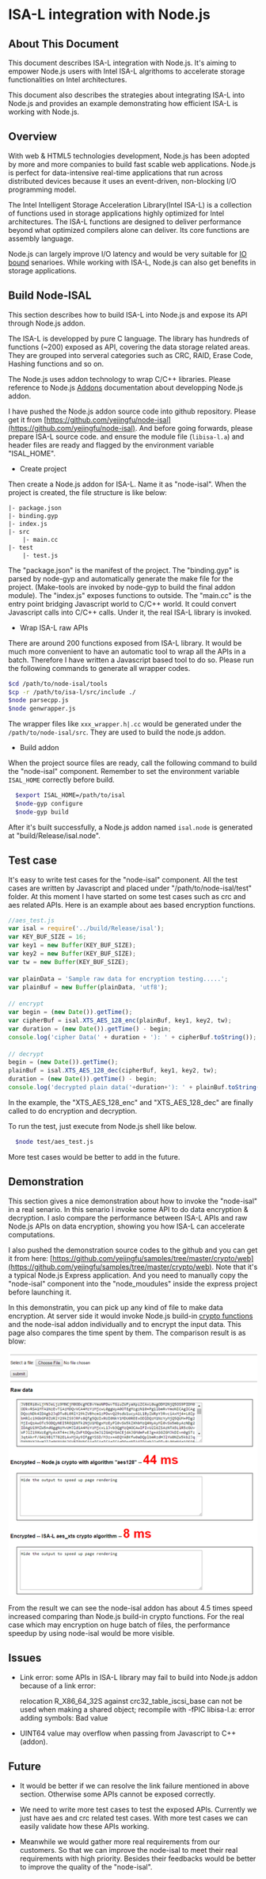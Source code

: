 ISA-L integration with Node.js
=============================
## About This Document
This document describes ISA-L integration with Node.js. It's aiming to empower Node.js users with Intel ISA-L algrithoms to accelerate storage functionalities on Intel architectures.

This document also describes the strategies about integrating ISA-L into Node.js and provides an example demonstrating how efficient ISA-L is working with Node.js.

## Overview
With web & HTML5 technologies development, Node.js has been adopted by more and more companies to build fast scable web applications. Node.js is perfect for data-intensive real-time applications that run across distributed devices because it uses an event-driven, non-blocking I/O programming model.

The Intel Intelligent Storage Acceleration Library(Intel ISA-L) is a collection of functions used in storage applications highly optimized for Intel architectures. The ISA-L functions are designed to deliver performance beyond what optimized compilers alone can deliver. Its core functions are assembly language.

Node.js can largely improve I/O latency and would be very suitable for [IO bound](http://en.wikipedia.org/wiki/I/O_bound) senarioes. While working with ISA-L, Node.js can also get benefits in storage applications.

## Build Node-ISAL
This section describes how to build ISA-L into Node.js and expose its API through Node.js addon.

The ISA-L is developped by pure C language. The library has hundreds of functions (~200) exposed as API, covering the data storage related areas. They are grouped into serveral categories such as CRC, RAID, Erase Code, Hashing functions and so on.

The Node.js uses addon technology to wrap C/C++ libraries. Please reference to Node.js [Addons](https://nodejs.org/api/addons.html) documentation about developping Node.js addon.

I have pushed the Node.js addon source code into github repository. Please get it from [https://github.com/yejingfu/node-isal](https://github.com/yejingfu/node-isal). And before going forwards, please prepare ISA-L source code. and ensure the module file (`libisa-l.a`) and header files are ready and flagged by the environment variable "ISAL_HOME".

- Create project

Then create a Node.js addon for ISA-L. Name it as "node-isal". When the project is created, the file structure is like below:

    |- package.json
    |- binding.gyp
    |- index.js
    |- src
        |- main.cc
    |- test
        |- test.js

The "package.json" is the manifest of the project. The "binding.gyp" is parsed by node-gyp and automatically generate the make file for the project. (Make-tools are invoked by node-gyp to build the final addon module). The "index.js" exposes functions to outside. The "main.cc" is the entry point bridging Javascript world to C/C++ world. It could convert Javascript calls into C/C++ calls. Under it, the real ISA-L library is invoked.

- Wrap ISA-L raw APIs

There are around 200 functions exposed from ISA-L library. It would be much more convenient to have an automatic tool to wrap all the APIs in a batch. Therefore I have written a Javascript based tool to do so. Please run the following commands to generate all wrapper codes.

```bash
$cd /path/to/node-isal/tools
$cp -r /path/to/isa-l/src/include ./
$node parsecpp.js
$node genwrapper.js
```

The wrapper files like `xxx_wrapper.h|.cc` would be generated under the `/path/to/node-isal/src`. They are used to build the node.js addon.

- Build addon

When the project source files are ready, call the following command to build the "node-isal" component. Remember to set the environment variable `ISAL_HOME` correctly before build.

```bash
  $export ISAL_HOME=/path/to/isal
  $node-gyp configure
  $node-gyp build
```

After it's built successfully, a Node.js addon named `isal.node` is generated at "build/Release/isal.node".

## Test case

It's easy to write test cases for the "node-isal" component. All the test cases are written by Javascript and placed under "/path/to/node-isal/test" folder. At this moment I have started on some test cases such as crc and aes related APIs. Here is an example about aes based encryption functions.

```js
//aes_test.js
var isal = require('../build/Release/isal');
var KEY_BUF_SIZE = 16;
var key1 = new Buffer(KEY_BUF_SIZE);
var key2 = new Buffer(KEY_BUF_SIZE);
var tw = new Buffer(KEY_BUF_SIZE);

var plainData = 'Sample raw data for encryption testing.....';
var plainBuf = new Buffer(plainData, 'utf8');

// encrypt
var begin = (new Date()).getTime();
var cipherBuf = isal.XTS_AES_128_enc(plainBuf, key1, key2, tw);
var duration = (new Date()).getTime() - begin;
console.log('cipher Data(' + duration + '): ' + cipherBuf.toString());

// decrypt
begin = (new Date()).getTime();
plainBuf = isal.XTS_AES_128_dec(cipherBuf, key1, key2, tw);
duration = (new Date()).getTime() - begin;
console.log('decrypted plain data('+duration+'): ' + plainBuf.toString());
```

In the example, the "XTS_AES_128_enc" and "XTS_AES_128_dec" are finally called to do encryption and decryption.

To run the test, just execute from Node.js shell like below.
```bash
  $node test/aes_test.js
```

More test cases would be better to add in the future.

## Demonstration

This section gives a nice demonstration about how to invoke the "node-isal" in a real senario. In this senario I invoke some API to do data encryption & decryption. I aslo compare the performance between ISA-L APIs and raw Node.js APIs on data encryption, showing you how ISA-L can accelerate computations.

I also pushed the demonstration source codes to the github and you can get it from here: [https://github.com/yejingfu/samples/tree/master/crypto/web](https://github.com/yejingfu/samples/tree/master/crypto/web). Note that it's a typical Node.js Express application. And you need to manually copy the "node-isal" component into the "node_moudules" inside the express project before launching it.

In this demonstratin, you can pick up any kind of file to make data encryption. At server side it would invoke Node.js build-in [crypto functions](https://nodejs.org/api/crypto.html) and the node-isal addon individually and to encrypt the input data. This page also compares the time spent by them. The comparison result is as blow:

![snapshot](isal_crypto.png)

From the result we can see the node-isal addon has about 4.5 times speed increased comparing than Node.js build-in crypto functions. For the real case which may encryption on huge batch of files, the performance speedup by using node-isal would be more visible.

## Issues

- Link error: some APIs in ISA-L library may fail to build into Node.js addon because of a link error:

    relocation R_X86_64_32S against crc32_table_iscsi_base can not be used when making a shared object; recompile with -fPIC
    libisa-l.a: error adding symbols: Bad value

- UINT64 value may overflow when passing from Javascript to C++(addon).


## Future

- It would be better if we can resolve the link failure mentioned in above section. Otherwise some APIs cannot be exposed correctly.

- We need to write more test cases to test the exposed APIs. Currently we just have aes and crc related test cases. With more test cases we can easily validate how these APIs working.

- Meanwhile we would gather more real requirements from our customers. So that we can improve the node-isal to meet their real requirements with high priority. Besides their feedbacks would be better to improve the quality of the "node-isal".




